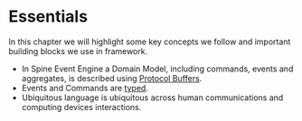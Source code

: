 # Essentials

In this chapter we will highlight some key concepts we follow and important building blocks we use in framework.

* In Spine Event Engine a Domain Model, including commands, events and aggregates, is described using [Protocol Buffers](essentials/principles.md).
* Events and Commands are [typed](essentials/typed.md).
* Ubiquitous language is ubiquitous across human communications and computing devices interactions.




